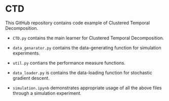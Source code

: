 # CTD

This GitHub repository contains code example of Clustered Temporal Decomposition. 

* ```CTD.py``` contains the main learner for Clustered Temporal Decomposition.
* ```data_genarator.py``` contains the data-generating function for simulation experiments.
* ```util.py``` contians the performance measure functions.
* ```data_loader.py``` is contains the data-loading function for stochastic gradient descent.

* ```simulation.ipynb``` demonstrates appropriate usage of all the above files through a simulation experiment.
